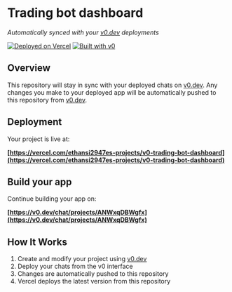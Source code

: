 # Trading bot dashboard

*Automatically synced with your [v0.dev](https://v0.dev) deployments*

[![Deployed on Vercel](https://img.shields.io/badge/Deployed%20on-Vercel-black?style=for-the-badge&logo=vercel)](https://vercel.com/ethansi2947es-projects/v0-trading-bot-dashboard)
[![Built with v0](https://img.shields.io/badge/Built%20with-v0.dev-black?style=for-the-badge)](https://v0.dev/chat/projects/ANWxqDBWgfx)

## Overview

This repository will stay in sync with your deployed chats on [v0.dev](https://v0.dev).
Any changes you make to your deployed app will be automatically pushed to this repository from [v0.dev](https://v0.dev).

## Deployment

Your project is live at:

**[https://vercel.com/ethansi2947es-projects/v0-trading-bot-dashboard](https://vercel.com/ethansi2947es-projects/v0-trading-bot-dashboard)**

## Build your app

Continue building your app on:

**[https://v0.dev/chat/projects/ANWxqDBWgfx](https://v0.dev/chat/projects/ANWxqDBWgfx)**

## How It Works

1. Create and modify your project using [v0.dev](https://v0.dev)
2. Deploy your chats from the v0 interface
3. Changes are automatically pushed to this repository
4. Vercel deploys the latest version from this repository